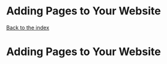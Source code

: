 # Adding Pages to Your Website

[Back to the index](%pages:docs/index)

# Adding Pages to Your Website
